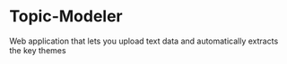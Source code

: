 # Topic-Modeler
Web application that lets you upload text data and automatically extracts the key themes
